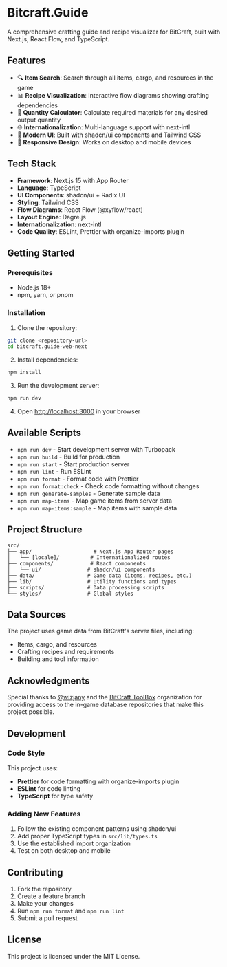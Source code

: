 # Bitcraft.Guide

A comprehensive crafting guide and recipe visualizer for BitCraft, built with Next.js, React Flow, and TypeScript.

## Features

- 🔍 **Item Search**: Search through all items, cargo, and resources in the game
- 📊 **Recipe Visualization**: Interactive flow diagrams showing crafting dependencies
- 🎯 **Quantity Calculator**: Calculate required materials for any desired output quantity
- 🌐 **Internationalization**: Multi-language support with next-intl
- 🎨 **Modern UI**: Built with shadcn/ui components and Tailwind CSS
- 📱 **Responsive Design**: Works on desktop and mobile devices

## Tech Stack

- **Framework**: Next.js 15 with App Router
- **Language**: TypeScript
- **UI Components**: shadcn/ui + Radix UI
- **Styling**: Tailwind CSS
- **Flow Diagrams**: React Flow (@xyflow/react)
- **Layout Engine**: Dagre.js
- **Internationalization**: next-intl
- **Code Quality**: ESLint, Prettier with organize-imports plugin

## Getting Started

### Prerequisites

- Node.js 18+
- npm, yarn, or pnpm

### Installation

1. Clone the repository:

```bash
git clone <repository-url>
cd bitcraft.guide-web-next
```

2. Install dependencies:

```bash
npm install
```

3. Run the development server:

```bash
npm run dev
```

4. Open [http://localhost:3000](http://localhost:3000) in your browser

## Available Scripts

- `npm run dev` - Start development server with Turbopack
- `npm run build` - Build for production
- `npm run start` - Start production server
- `npm run lint` - Run ESLint
- `npm run format` - Format code with Prettier
- `npm run format:check` - Check code formatting without changes
- `npm run generate-samples` - Generate sample data
- `npm run map-items` - Map game items from server data
- `npm run map-items:sample` - Map items with sample data

## Project Structure

```
src/
├── app/                    # Next.js App Router pages
│   └── [locale]/          # Internationalized routes
├── components/            # React components
│   └── ui/               # shadcn/ui components
├── data/                 # Game data (items, recipes, etc.)
├── lib/                  # Utility functions and types
├── scripts/              # Data processing scripts
└── styles/               # Global styles
```

## Data Sources

The project uses game data from BitCraft's server files, including:

- Items, cargo, and resources
- Crafting recipes and requirements
- Building and tool information

## Acknowledgments

Special thanks to [@wizjany](https://github.com/wizjany) and the [BitCraft ToolBox](https://github.com/BitCraftToolBox) organization for providing access to the in-game database repositories that make this project possible.

## Development

### Code Style

This project uses:

- **Prettier** for code formatting with organize-imports plugin
- **ESLint** for code linting
- **TypeScript** for type safety

### Adding New Features

1. Follow the existing component patterns using shadcn/ui
2. Add proper TypeScript types in `src/lib/types.ts`
3. Use the established import organization
4. Test on both desktop and mobile

## Contributing

1. Fork the repository
2. Create a feature branch
3. Make your changes
4. Run `npm run format` and `npm run lint`
5. Submit a pull request

## License

This project is licensed under the MIT License.
